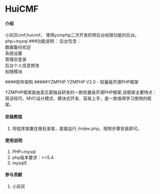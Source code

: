 # HuiCMF

#### 介绍
小灰灰cmf,huicmf，  使用yzmphp二次开发的带后台权限功能的后台。
php+mysql
###功能说明：
后台包含：  
数据备份欢迎  
系统设置  
管理员登录  
后台个人信息修改  
权限模块  

####软件架构
#####YZMPHP
YZMPHP V2.0 - 轻量级开源PHP框架

YZMPHP框架是由袁志蒙独自研发的一款轻量级开源PHP框架,该框架主要特点：简洁轻巧、MVC设计模式、模块式开发、容易上手，是一款值得学习使用的框架。


#### 安装教程

1. 将程序放置在根目录里，直接运行 /index.php，按照步骤安装即可。

#### 使用说明

1. PHP+mysql
2. php版本要求：>=5.4
3. mysql5

#### 参与贡献
1. 小灰灰
